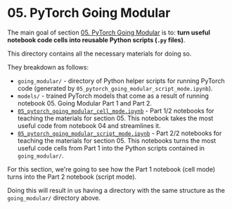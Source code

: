 # 05. PyTorch Going Modular

The main goal of section [05. PyTorch Going Modular](https://www.learnpytorch.io/05_pytorch_going_modular/) is to: **turn useful notebook code cells into reusable Python scripts (`.py` files)**.

This directory contains all the necessary materials for doing so.

They breakdown as follows:
* `going_modular/` - directory of Python helper scripts for running PyTorch code (generated by `05_pytorch_going_modular_script_mode.ipynb`).
* `models/` - trained PyTorch models that come as a result of running notebook 05. Going Modular Part 1 and Part 2.
* [`05_pytorch_going_modular_cell_mode.ipynb`](https://github.com/mrdbourke/pytorch-deep-learning/blob/main/going_modular/05_pytorch_going_modular_cell_mode.ipynb) - Part 1/2 notebooks for teaching the materials for section 05. This notebook takes the most useful code from notebook 04 and streamlines it.
* [`05_pytorch_going_modular_script_mode.ipynb`](https://github.com/mrdbourke/pytorch-deep-learning/blob/main/going_modular/05_pytorch_going_modular_script_mode.ipynb) - Part 2/2 notebooks for teaching the materials for section 05. This notebooks turns the most useful code cells from Part 1 into the Python scripts contained in `going_modular/`.

For this section, we're going to see how the Part 1 notebook (cell mode) turns into the Part 2 notebook (script mode).

Doing this will result in us having a directory with the same structure as the `going_modular/` directory above.
